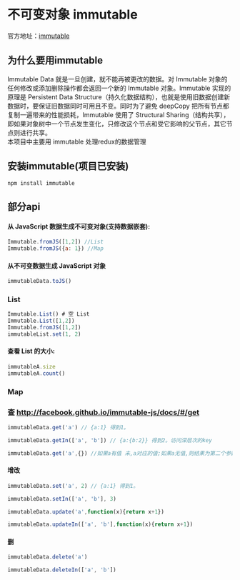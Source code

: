 # 不可变对象 immutable

官方地址：[immutable](http://facebook.github.io/immutable-js/docs/#/)

## 为什么要用immutable
Immutable Data 就是一旦创建，就不能再被更改的数据。对 Immutable 对象的任何修改或添加删除操作都会返回一个新的 Immutable 对象。Immutable 实现的原理是 Persistent Data Structure（持久化数据结构），也就是使用旧数据创建新数据时，要保证旧数据同时可用且不变。同时为了避免 deepCopy 把所有节点都复制一遍带来的性能损耗，Immutable 使用了 Structural Sharing（结构共享），即如果对象树中一个节点发生变化，只修改这个节点和受它影响的父节点，其它节点则进行共享。   
本项目中主要用 immutable 处理redux的数据管理

## 安装immutable(项目已安装)

<code>npm install immutable</code>

## 部分api
#### 从 JavaScript 数据生成不可变对象(支持数据嵌套):
```js
Immutable.fromJS([1,2]) //List
Immutable.fromJS({a: 1}) //Map
```

#### 从不可变数据生成 JavaScript 对象
```js
immutableData.toJS()
```

### List

```js
Immutable.List() # 空 List
Immutable.List([1,2])
Immutable.fromJS([1,2])
immutableList.set(1, 2)
```
#### 查看 List 的大小:
```js
immutableA.size
immutableA.count()
```
### Map

### 查 http://facebook.github.io/immutable-js/docs/#/get

```js
immutableData.get('a') // {a:1} 得到1。

immutableData.getIn(['a', 'b']) // {a:{b:2}} 得到2。访问深层次的key

immutableData.get('a',{}) //如果a有值 未,a对应的值;如果a无值,则结果为第二个参数

```

#### 增改
```js
immutableData.set('a', 2) // {a:1} 得到1。

immutableData.setIn(['a', 'b'], 3)

immutableData.update('a',function(x){return x+1})

immutableData.updateIn(['a', 'b'],function(x){return x+1})
```

#### 删
```js
immutableData.delete('a')

immutableData.deleteIn(['a', 'b'])
```
